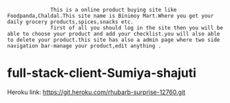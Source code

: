                   This is a online product buying site like Foodpanda,Chaldal.This site name is Binimoy Mart.Where you get your daily grocery products,spices,snacks etc.
                  first of all you should log in the site then you will be  able to choose your product and add your checklist.you will also able to delete your product.this site has also a admin page where two side navigation bar-manage your product,edit anything .
# full-stack-client-Sumiya-shajuti
Heroku link: https://git.heroku.com/rhubarb-surprise-12760.git
